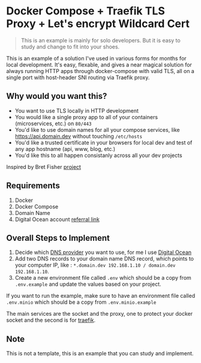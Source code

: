 # Docker Compose + Traefik TLS Proxy + Let's encrypt Wildcard Cert

> This is an example is mainly for solo developers. But it is easy to study and change to fit into your shoes.

This is an example of a solution I've used in various forms for months for local development. It's easy, flexable, and gives a near magical solution for always running HTTP apps through docker-compose with valid TLS, all on a single port with host-header SNI routing via Traefik proxy.

## Why would you want this?

- You want to use TLS locally in HTTP development
- You would like a single proxy app to all of your containers (microservices, etc.) on `80/443`
- You'd like to use domain names for all your compose services, like https://api.domain.dev without touching `/etc/hosts`
- You'd like a trusted certificate in your browsers for local dev and test of any app hostname (api, www, blog, etc.)
- You'd like this to all happen consistanly across all your dev projects


Inspired by Bret Fisher [project][]

## Requirements

1. Docker
2. Docker Compose
3. Domain Name
4. Digital Ocean account [referral link][]

## Overall Steps to Implement

1. Decide which [DNS provider][] you want to use, for me I use [Digital Ocean][]
2. Add two DNS records to your domain name DNS record, which points to your computer IP, like : `*.domain.dev 192.168.1.10 / domain.dev 192.168.1.10`.
3. Create a new environment file called `.env` which should be a copy from `.env.example` and update the values based on your project.

If you want to run the example, make sure to have an environment file called `.env.minio` which should be a copy from `.env.minio.example`

The main services are the socket and the proxy, one to protect your docker socket and the second is for [traefik][].

## Note

This is not a template, this is an example that you can study and implement.




[referral link]: https://m.do.co/c/d913cc215aeb
[Digital Ocean]: https://m.do.co/c/d913cc215aeb
[DNS provider]: https://doc.traefik.io/traefik/https/acme/#providers
[project]: https://github.com/BretFisher/compose-dev-tls
[traefik]: https://docs.traefik.io
